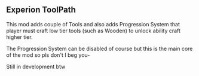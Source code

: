 ## Experion ToolPath
This mod adds couple of Tools and also adds Progression System that player must craft low tier tools (such as Wooden) to unlock ability craft higher tier.

The Progression System can be disabled of course but this is the main core of the mod so pls don't I beg you-

Still in development btw